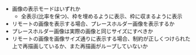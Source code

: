 - 画像の表示モードはいずれか
    - 全表示(比率を保つ)、枠を埋めるように表示、枠に収まるように表示
- リモートの画像を表示する場合、プレースホルダー画像を表示するか
- プレースホルダー画像は実際の画像と同じサイズにすべきか
- リモートの画像を画像サイズ通りに表示する場合、制約が正しくつけられた上で再描画しているか、また再描画がループしていないか
